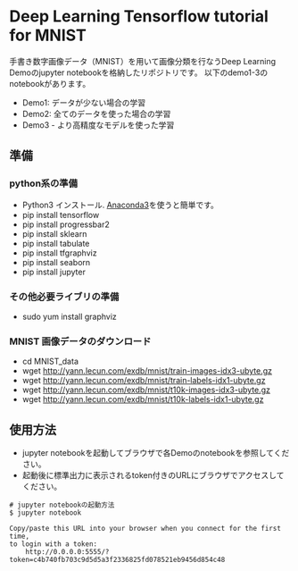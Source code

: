 # Deep Learning Tensorflow tutorial for MNIST
手書き数字画像データ（MNIST）を用いて画像分類を行なうDeep Learning Demoのjupyter notebookを格納したリポジトリです。
以下のdemo1-3のnotebookがあります。
- Demo1: データが少ない場合の学習
- Demo2: 全てのデータを使った場合の学習
- Demo3 - より高精度なモデルを使った学習

## 準備
### python系の準備
- Python3 インストール. [Anaconda3](https://www.continuum.io/downloads)を使うと簡単です。
- pip install tensorflow
- pip install progressbar2
- pip install sklearn
- pip install tabulate
- pip install tfgraphviz
- pip install seaborn
- pip install jupyter

### その他必要ライブリの準備
- sudo yum install graphviz

### MNIST 画像データのダウンロード
- cd MNIST_data
- wget http://yann.lecun.com/exdb/mnist/train-images-idx3-ubyte.gz
- wget http://yann.lecun.com/exdb/mnist/train-labels-idx1-ubyte.gz
- wget http://yann.lecun.com/exdb/mnist/t10k-images-idx3-ubyte.gz
- wget http://yann.lecun.com/exdb/mnist/t10k-labels-idx1-ubyte.gz

## 使用方法
- jupyter notebookを起動してブラウザで各Demoのnotebookを参照してください。
- 起動後に標準出力に表示されるtoken付きのURLにブラウザでアクセスしてください。

```
# jupyter notebookの起動方法
$ jupyter notebook

Copy/paste this URL into your browser when you connect for the first time,
to login with a token:
    http://0.0.0.0:5555/?token=c4b740fb703c9d5d5a3f2336825fd078521eb9456d854c48
```
